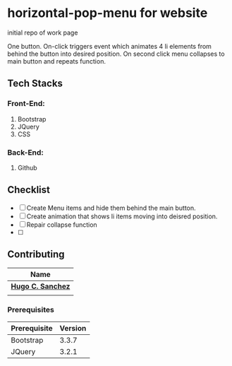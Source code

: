 # horizontal-pop-menu for website

initial repo of work page

One button. On-click triggers event which animates 4 li elements from behind the button into desired position. 
On second click menu collapses to main button and repeats function.

## Tech Stacks

### Front-End:
1. Bootstrap
2. JQuery
3. CSS

### Back-End:
1. Github


## Checklist

- [ ] Create Menu items and hide them behind the main button.
- [ ] Create animation that shows li items moving into deisred position.
- [ ] Repair collapse function
- [ ]

## Contributing

| Name |
| ------------ |
| **[Hugo C. Sanchez](https://github.com/hucees)**  |
|                                                   |



### Prerequisites

|Prerequisite                                | Version |
|--------------------------------------------|---------|
|Bootstrap                                   |  3.3.7  |
|JQuery                                      |  3.2.1  |
